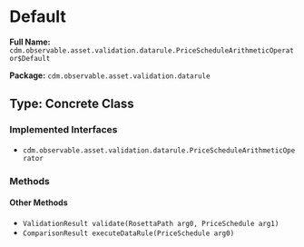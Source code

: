 # Default

**Full Name:** `cdm.observable.asset.validation.datarule.PriceScheduleArithmeticOperator$Default`

**Package:** `cdm.observable.asset.validation.datarule`

## Type: Concrete Class

### Implemented Interfaces

- `cdm.observable.asset.validation.datarule.PriceScheduleArithmeticOperator`

### Methods

#### Other Methods

- `ValidationResult validate(RosettaPath arg0, PriceSchedule arg1)`
- `ComparisonResult executeDataRule(PriceSchedule arg0)`

